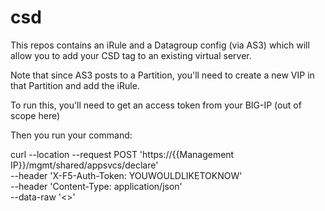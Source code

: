 # csd

This repos contains an iRule and a Datagroup config (via AS3) which will allow you to add your CSD tag to an existing virtual server.  

Note that since AS3 posts to a Partition, you'll need to create a new VIP in that Partition and add the iRule.

To run this, you'll need to get an access token from your BIG-IP (out of scope here)

Then you run your command:

curl --location --request POST 'https://{{Management IP}}/mgmt/shared/appsvcs/declare' \
--header 'X-F5-Auth-Token: YOUWOULDLIKETOKNOW' \
--header 'Content-Type: application/json' \
--data-raw '<<contents of the JSON file>>'


